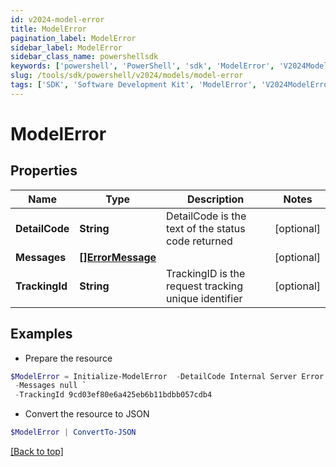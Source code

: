 ```yaml
---
id: v2024-model-error
title: ModelError
pagination_label: ModelError
sidebar_label: ModelError
sidebar_class_name: powershellsdk
keywords: ['powershell', 'PowerShell', 'sdk', 'ModelError', 'V2024ModelError'] 
slug: /tools/sdk/powershell/v2024/models/model-error
tags: ['SDK', 'Software Development Kit', 'ModelError', 'V2024ModelError']
---
```



# ModelError

## Properties

Name | Type | Description | Notes
------------ | ------------- | ------------- | -------------
**DetailCode** | **String** | DetailCode is the text of the status code returned | [optional] 
**Messages** | [**[]ErrorMessage**](error-message) |  | [optional] 
**TrackingId** | **String** | TrackingID is the request tracking unique identifier | [optional] 

## Examples

- Prepare the resource
```powershell
$ModelError = Initialize-ModelError  -DetailCode Internal Server Error `
 -Messages null `
 -TrackingId 9cd03ef80e6a425eb6b11bdbb057cdb4
```

- Convert the resource to JSON
```powershell
$ModelError | ConvertTo-JSON
```


[[Back to top]](#) 

